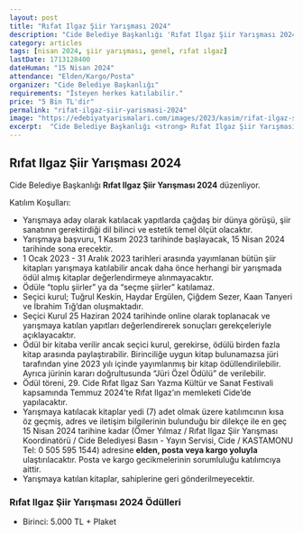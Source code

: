 ```yaml
---
layout: post
title: "Rıfat Ilgaz Şiir Yarışması 2024"
description: "Cide Belediye Başkanlığı 'Rıfat Ilgaz Şiir Yarışması 2024' düzenliyor."
category: articles
tags: [nisan 2024, şiir yarışması, genel, rıfat ılgaz]
lastDate: 1713128400
dateHuman: "15 Nisan 2024"
attendance: "Elden/Kargo/Posta"
organizer: "Cide Belediye Başkanlığı"
requirements: "İsteyen herkes katılabilir."
price: "5 Bin TL'dir"
permalink: "rifat-ilgaz-siir-yarismasi-2024"
image: "https://edebiyatyarismalari.com/images/2023/kasim/rifat-ilgaz-siir-yarismasi-2024.jpg"
excerpt:  "Cide Belediye Başkanlığı <strong> Rıfat Ilgaz Şiir Yarışması 2024 </strong> düzenliyor."
---
```


## Rıfat Ilgaz Şiir Yarışması 2024
Cide Belediye Başkanlığı **Rıfat Ilgaz Şiir Yarışması 2024** düzenliyor.  

Katılım Koşulları:
- Yarışmaya aday olarak katılacak yapıtlarda çağdaş bir dünya görüşü, şiir sanatının gerektirdiği dil bilinci ve estetik temel ölçüt olacaktır.
- Yarışmaya başvuru, 1 Kasım 2023 tarihinde başlayacak, 15 Nisan 2024 tarihinde sona erecektir.
- 1 Ocak 2023 - 31 Aralık 2023 tarihleri arasında yayımlanan bütün şiir kitapları yarışmaya katılabilir ancak daha önce herhangi bir yarışmada ödül almış kitaplar değerlendirmeye alınmayacaktır.
- Ödüle “toplu şiirler” ya da “seçme şiirler” katılamaz.
- Seçici kurul; Tuğrul Keskin, Haydar Ergülen, Çiğdem Sezer, Kaan Tanyeri ve İbrahim Tığ’dan oluşmaktadır.
- Seçici Kurul 25 Haziran 2024 tarihinde online olarak toplanacak ve yarışmaya katılan yapıtları değerlendirerek sonuçları gerekçeleriyle açıklayacaktır.
- Ödül bir kitaba verilir ancak seçici kurul, gerekirse, ödülü birden fazla kitap arasında paylaştırabilir. Birinciliğe uygun kitap bulunamazsa jüri tarafından yine 2023 yılı içinde yayımlanmış bir kitap ödüllendirilebilir. Ayrıca jürinin kararı doğrultusunda “Jüri Özel Ödülü” de verilebilir.
- Ödül töreni, 29. Cide Rıfat Ilgaz Sarı Yazma Kültür ve Sanat Festivali kapsamında Temmuz 2024’te Rıfat Ilgaz’ın memleketi Cide’de yapılacaktır.
- Yarışmaya katılacak kitaplar yedi (7) adet olmak üzere katılımcının kısa öz geçmiş, adres ve iletişim bilgilerinin bulunduğu bir dilekçe ile en geç 15 Nisan 2024 tarihine kadar (Ömer Yılmaz / Rıfat Ilgaz Şiir Yarışması Koordinatörü / Cide Belediyesi Basın - Yayın Servisi, Cide / KASTAMONU Tel: 0 505 595 1544) adresine **elden, posta veya kargo yoluyla** ulaştırılacaktır. Posta ve kargo gecikmelerinin sorumluluğu katılımcıya aittir.
- Yarışmaya katılan kitaplar, sahiplerine geri gönderilmeyecektir.

### Rıfat Ilgaz Şiir Yarışması 2024 Ödülleri
- Birinci: 5.000 TL + Plaket